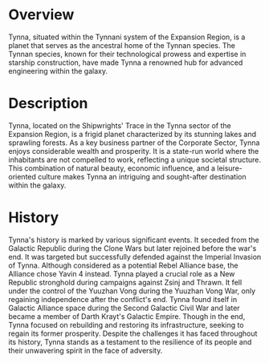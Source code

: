 # Overview

Tynna, situated within the Tynnani system of the Expansion Region, is a planet that serves as the ancestral home of the Tynnan species.
The Tynnan species, known for their technological prowess and expertise in starship construction, have made Tynna a renowned hub for advanced engineering within the galaxy.

# Description

Tynna, located on the Shipwrights' Trace in the Tynna sector of the Expansion Region, is a frigid planet characterized by its stunning lakes and sprawling forests.
As a key business partner of the Corporate Sector, Tynna enjoys considerable wealth and prosperity.
It is a state-run world where the inhabitants are not compelled to work, reflecting a unique societal structure.
This combination of natural beauty, economic influence, and a leisure-oriented culture makes Tynna an intriguing and sought-after destination within the galaxy.

# History

Tynna's history is marked by various significant events.
It seceded from the Galactic Republic during the Clone Wars but later rejoined before the war's end.
It was targeted but successfully defended against the Imperial Invasion of Tynna.
Although considered as a potential Rebel Alliance base, the Alliance chose Yavin 4 instead.
Tynna played a crucial role as a New Republic stronghold during campaigns against Zsinj and Thrawn.
It fell under the control of the Yuuzhan Vong during the Yuuzhan Vong War, only regaining independence after the conflict's end.
Tynna found itself in Galactic Alliance space during the Second Galactic Civil War and later became a member of Darth Krayt's Galactic Empire.
Though in the end, Tynna focused on rebuilding and restoring its infrastructure, seeking to regain its former prosperity.
Despite the challenges it has faced throughout its history, Tynna stands as a testament to the resilience of its people and their unwavering spirit in the face of adversity.

